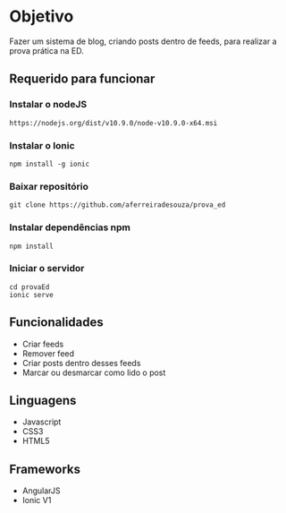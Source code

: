 # Objetivo

Fazer um sistema de blog, criando posts dentro de feeds, para realizar a prova prática na ED.

## Requerido para funcionar

### Instalar o nodeJS

```
https://nodejs.org/dist/v10.9.0/node-v10.9.0-x64.msi
```

### Instalar o Ionic

```
npm install -g ionic
```

### Baixar repositório

```
git clone https://github.com/aferreiradesouza/prova_ed
```

### Instalar dependências npm

```
npm install
```

### Iniciar o servidor

```
cd provaEd
ionic serve
```

## Funcionalidades

* Criar feeds
* Remover feed
* Criar posts dentro desses feeds
* Marcar ou desmarcar como lido o post

## Linguagens

* Javascript
* CSS3
* HTML5

## Frameworks

* AngularJS
* Ionic V1

